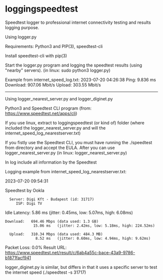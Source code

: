 # loggingspeedtest
Speedtest logger to professional internet connectivity testing and results logging purpose.

Using logger.py

Requirements:
Python3 and PIP(3), speedtest-cli

Install speedtest-cli with pip(3)

Start the logger.py program and logging the speedtest results (using "nearby" servers). (in linux: sudo python3 logger.py)

Example from internet_speed_log.txt:
2023-07-20 04:26:38
Ping: 9.836 ms
Download: 907.06 Mbit/s
Upload: 303.55 Mbit/s

---

Using logger_nearest_server.py and logger_diginet.py

Python3 and Speedtest CLI program (from: https://www.speedtest.net/apps/cli)

If you use linux, extract to loggingspeedtest (or kind of) folder (where included the logger_nearest_server.py and will the internet_speed_log_nearestserver.txt)

If you fistly use the Speedtest CLI, you must have running the ./speedtest from directory and accept the EULA. After you can use logger_nearest_server.py (in linux: logger_nearest_server.py)

In log include all information by the Speedtest

Logging example from internet_speed_log_nearestserver.txt: 

2023-07-20 09:54:31

   Speedtest by Ookla

      Server: Digi Kft - Budapest (id: 31717)
         ISP: Digi TV
Idle Latency:     5.86 ms   (jitter: 0.45ms, low: 5.07ms, high: 6.08ms)

    Download:   694.46 Mbps (data used: 1.3 GB)                                                   
                 15.06 ms   (jitter: 2.42ms, low: 5.18ms, high: 224.52ms)

      Upload:   310.34 Mbps (data used: 484.3 MB)                                                   
                  8.52 ms   (jitter: 0.60ms, low: 4.94ms, high: 9.62ms)
 Packet Loss:     0.0%
  Result URL: https://www.speedtest.net/result/c/6ab4a55c-bace-43a9-9786-b1871facf941

logger_diginet.py is similar, but differs in that it uses a specific server to test the internet speed (./speedtest -s 31717)
